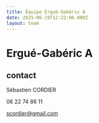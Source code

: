 ```yaml
---
title: Équipe Ergué-Gabéric A
date: 2025-06-19T12:22:06.800Z
layout: team
---
```


# Ergué-Gabéric A



## contact 

Sébastien CORDIER

06 22 74 86 11

scordier@gmail.com

